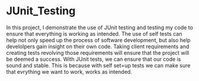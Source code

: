 # JUnit_Testing

In this project, I demonstrate the use of JUnit testing and testing my code to ensure that everything is working as intended. The use of self tests can help 
not only speed up the process of software development, but also help develolpers gain insight on their own code. Taking client requirements and creating tests 
revolving those requirements will ensure that the project will be deemed a success. With JUnit tests, we can ensure that our code is sound and stable. This is because
with self set=up tests we can make sure that evrything we want to work, works as intended. 
